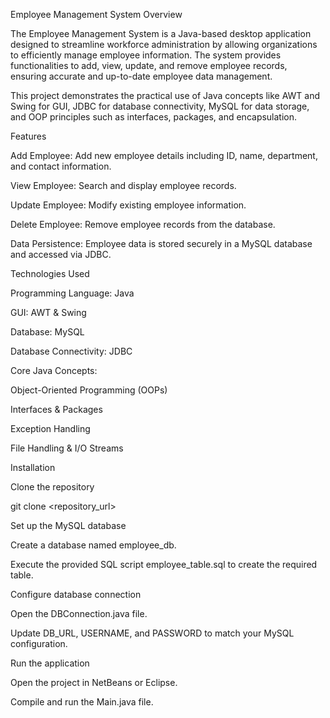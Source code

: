 Employee Management System
Overview

The Employee Management System is a Java-based desktop application designed to streamline workforce administration by allowing organizations to efficiently manage employee information. The system provides functionalities to add, view, update, and remove employee records, ensuring accurate and up-to-date employee data management.

This project demonstrates the practical use of Java concepts like AWT and Swing for GUI, JDBC for database connectivity, MySQL for data storage, and OOP principles such as interfaces, packages, and encapsulation.

Features

Add Employee: Add new employee details including ID, name, department, and contact information.

View Employee: Search and display employee records.

Update Employee: Modify existing employee information.

Delete Employee: Remove employee records from the database.

Data Persistence: Employee data is stored securely in a MySQL database and accessed via JDBC.

Technologies Used

Programming Language: Java

GUI: AWT & Swing

Database: MySQL

Database Connectivity: JDBC

Core Java Concepts:

Object-Oriented Programming (OOPs)

Interfaces & Packages

Exception Handling

File Handling & I/O Streams

Installation

Clone the repository

git clone <repository_url>


Set up the MySQL database

Create a database named employee_db.

Execute the provided SQL script employee_table.sql to create the required table.

Configure database connection

Open the DBConnection.java file.

Update DB_URL, USERNAME, and PASSWORD to match your MySQL configuration.

Run the application

Open the project in NetBeans or Eclipse.

Compile and run the Main.java file.
